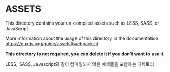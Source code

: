 # ASSETS

This directory contains your un-compiled assets such as LESS, SASS, or JavaScript.

More information about the usage of this directory in the documentation:
https://nuxtjs.org/guide/assets#webpacked

**This directory is not required, you can delete it if you don't want to use it.**

LESS, SASS, Javascript와 같이 컴파일되지 않은 에셋들을 포함하는 디렉토리